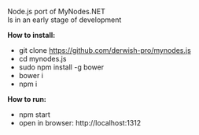 Node.js port of MyNodes.NET<br>
Is in an early stage of development

**How to install:**

- git clone https://github.com/derwish-pro/mynodes.js
- cd mynodes.js
- sudo npm install -g bower
- bower i
- npm i

**How to run:**

- npm start
- open in browser: http://localhost:1312